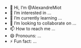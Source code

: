 - 👋 Hi, I’m @AlexandreMiot
- 👀 I’m interested in ...
- 🌱 I’m currently learning ...
- 💞️ I’m looking to collaborate on ...
- 📫 How to reach me ...
- 😄 Pronouns: ...
- ⚡ Fun fact: ...

<!---
AlexandreMiot/AlexandreMiot is a ✨ special ✨ repository because its `README.md` (this file) appears on your GitHub profile.
You can click the Preview link to take a look at your changes.
--->
